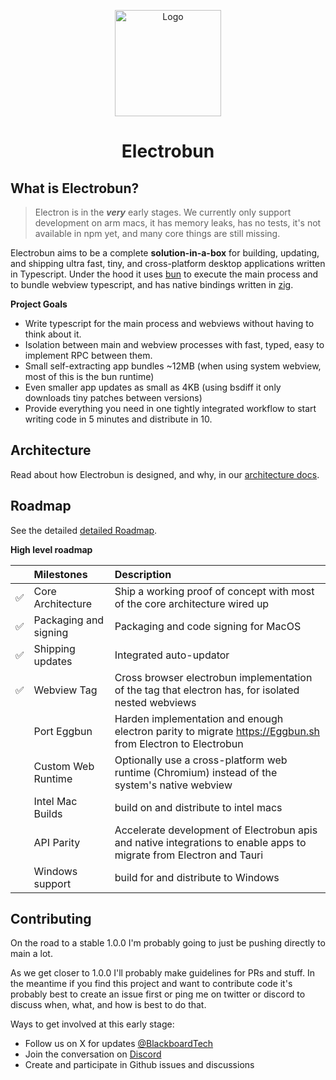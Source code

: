 <p align="center">
  <a href="https://electrobun.dev"><img src="https://github.com/blackboardsh/electrobun/assets/75102186/8799b522-0507-45e9-86e3-c3cfded1aa7c" alt="Logo" height=170></a>
</p>
<h1 align="center">Electrobun</h1>

<div align="center">
</div>

## What is Electrobun?

> Electron is in the **_very_** early stages. We currently only support development on arm macs, it has memory leaks, has no tests, it's not available in npm yet, and many core things are still missing.

Electrobun aims to be a complete **solution-in-a-box** for building, updating, and shipping ultra fast, tiny, and cross-platform desktop applications written in Typescript.
Under the hood it uses <a href="https://bun.sh">bun</a> to execute the main process and to bundle webview typescript, and has native bindings written in <a href="https://ziglang.org/">zig</a>.

**Project Goals**

- Write typescript for the main process and webviews without having to think about it.
- Isolation between main and webview processes with fast, typed, easy to implement RPC between them.
- Small self-extracting app bundles ~12MB (when using system webview, most of this is the bun runtime)
- Even smaller app updates as small as 4KB (using bsdiff it only downloads tiny patches between versions)
- Provide everything you need in one tightly integrated workflow to start writing code in 5 minutes and distribute in 10.

## Architecture

Read about how Electrobun is designed, and why, in our <a href="blackboardsh/electrobun/tree/main/docs/architecture.md">architecture docs</a>.

## Roadmap

See the detailed <a href="https://github.com/blackboardsh/electrobun/issues/2">detailed Roadmap</a>.

**High level roadmap**

|     | Milestones            | Description                                                                                                                               |
| :-- | :-------------------- | :---------------------------------------------------------------------------------------------------------------------------------------- |
| ✅  | Core Architecture     | Ship a working proof of concept with most of the core architecture wired up                                                               |
| ✅  | Packaging and signing | Packaging and code signing for MacOS                                                                                                      |
| ✅  | Shipping updates      | Integrated auto-updator                                                                                                                   |
| ✅  | Webview Tag           | Cross browser electrobun implementation of the <webview> tag that electron has, for isolated nested webviews                              |
|     | Port Eggbun           | Harden implementation and enough electron parity to migrate <a href="https://Eggbun.sh">https://Eggbun.sh</a> from Electron to Electrobun |
|     | Custom Web Runtime    | Optionally use a cross-platform web runtime (Chromium) instead of the system's native webview                                             |
|     | Intel Mac Builds      | build on and distribute to intel macs                                                                                                     |
|     | API Parity            | Accelerate development of Electrobun apis and native integrations to enable apps to migrate from Electron and Tauri                       |
|     | Windows support       | build for and distribute to Windows                                                                                                       |

## Contributing

On the road to a stable 1.0.0 I'm probably going to just be pushing directly to main a lot.

As we get closer to 1.0.0 I'll probably make guidelines for PRs and stuff. In the meantime if you find this project and want to contribute code it's probably best to create an issue first or ping me on twitter or discord to discuss when, what, and how is best to do that.

Ways to get involved at this early stage:

- Follow us on X for updates <a href="https://twitter.com/BlackboardTech">@BlackboardTech</a>
- Join the conversation on <a href="https://discord.gg/ueKE4tjaCE">Discord</a>
- Create and participate in Github issues and discussions
